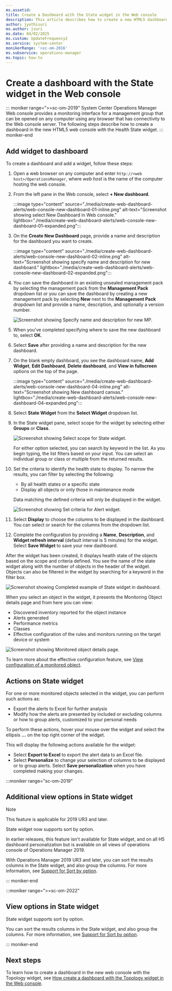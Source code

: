 ```yaml
---
ms.assetid:
title: Create a Dashboard with the State widget in the Web console
description: This article describes how to create a new HTML5 dashboard in System Center Operations Manager with the Health State widget.
author: jyothisuri
ms.author: jsuri
ms.date: 04/02/2025
ms.custom: UpdateFrequency2
ms.service: system-center
monikerRange: '>sc-om-2016'
ms.subservice: operations-manager
ms.topic: how-to
---
```


# Create a dashboard with the State widget in the Web console



::: moniker range=">=sc-om-2019"
System Center Operations Manager Web console provides a monitoring interface for a management group that can be opened on any computer using any browser that has connectivity to the Web console server. The following steps describe how to create a dashboard in the new HTML5 web console with the Health State widget.
::: moniker-end

## Add widget to dashboard

To create a dashboard and add a widget, follow these steps:


1. Open a web browser on any computer and enter `http://<web host>/OperationsManager`, where *web host* is the name of the computer hosting the web console.
2. From the left pane in the Web console, select **+ New dashboard**.

    :::image type="content" source="./media/create-web-dashboard-alerts/web-console-new-dashboard-01-inline.png" alt-text="Screenshot showing select New Dashboard in Web console." lightbox="./media/create-web-dashboard-alerts/web-console-new-dashboard-01-expanded.png":::

3. On the **Create New Dashboard** page, provide a name and description for the dashboard you want to create.

    :::image type="content" source="./media/create-web-dashboard-alerts/web-console-new-dashboard-02-inline.png" alt-text="Screenshot showing specify name and description for new dashboard." lightbox="./media/create-web-dashboard-alerts/web-console-new-dashboard-02-expanded.png":::

4. You can save the dashboard in an existing unsealed management pack by selecting the management pack from the **Management Pack** dropdown list or you can save the dashboard by creating a new management pack by selecting **New** next to the **Management Pack** dropdown list and provide a name, description, and optionally a version number.

    ![Screenshot showing Specify name and description for new MP.](./media/create-web-dashboard-alerts/web-console-new-dashboard-03.png)

5. When you've completed specifying where to save the new dashboard to, select **OK**.
6. Select **Save** after providing a name and description for the new dashboard.
7. On the blank empty dashboard, you see the dashboard name, **Add Widget**, **Edit Dashboard**, **Delete dashboard**, and **View in fullscreen** options on the top of the page.

    :::image type="content" source="./media/create-web-dashboard-alerts/web-console-new-dashboard-04-inline.png" alt-text="Screenshot showing New dashboard canvas." lightbox="./media/create-web-dashboard-alerts/web-console-new-dashboard-04-expanded.png":::

8. Select **State Widget** from the **Select Widget** dropdown list.
9. In the State widget pane, select scope for the widget by selecting either **Groups** or **Class**.

    ![Screenshot showing Select scope for State widget.](./media/create-web-dashboard-state/web-console-new-dashboard-state.png)

    For either option selected, you can search by keyword in the list. As you begin typing, the list filters based on your input.  You can select an individual group or class or multiple from the returned results.

10. Set the criteria to identify the health state to display.  To narrow the results, you can filter by selecting the following:
    * By all health states or a specific state
    * Display all objects or only those in maintenance mode  

    Data matching the defined criteria will only be displayed in the widget.

    ![Screenshot showing Set criteria for Alert widget.](./media/create-web-dashboard-state/web-console-new-dashboard-state-02.png)

11. Select **Display** to choose the columns to be displayed in the dashboard.  You can select or search for the columns from the dropdown list.  
12. Complete the configuration by providing a **Name**, **Description**, and **Widget refresh interval** (default interval is 5 minutes) for the widget. Select **Save Widget** to save your new dashboard.  

After the widget has been created, it displays health state of the objects based on the scope and criteria defined. You see the name of the state widget along with the number of objects in the header of the widget. Objects can also be filtered in the widget by searching for a keyword in the filter box.

![Screenshot showing Completed example of State widget in dashboard.](./media/create-web-dashboard-state/web-console-new-dashboard-state-03.png)

When you select an object in the widget, it presents the Monitoring Object details page and from here you can view:

* Discovered inventory reported for the object instance
* Alerts generated
* Performance metrics
* Classes
* Effective configuration of the rules and monitors running on the target device or system

![Screenshot showing Monitored object details page.](./media/create-web-dashboard-state/monitored-object-details.png)

To learn more about the effective configuration feature, see [View configuration of a monitored object](manage-view-effective-configuration.md).

## Actions on State widget

For one or more monitored objects selected in the widget, you can perform such actions as:

- Export the alerts to Excel for further analysis
- Modify how the alerts are presented by included or excluding columns or how to group alerts, customized to your personal needs

To perform these actions, hover your mouse over the widget and select the ellipsis **...** on the top right corner of the widget.

This will display the following actions available for the widget: 

* Select **Export to Excel** to export the alert data to an Excel file.
* Select **Personalize** to change your selection of columns to be displayed or to group alerts.  Select **Save personalization** when you have completed making your changes.  

:::moniker range="sc-om-2019"

## Additional view options in State widget

> [!NOTE]
> This feature is applicable for 2019 UR3 and later.

State widget now supports sort by option.

In earlier releases, this feature isn't available for State widget, and on all H5 dashboard personalization but is available on all views of operations console of Operations Manager 2019.

With Operations Manager 2019 UR3 and later, you can sort the results columns in the State widget, and also group the columns. For more information, see [Support for Sort by option](manage-create-web-dashboard-alerts.md#support-for-sort-by-option).

::: moniker-end

:::moniker range=">=sc-om-2022"

## View options in State widget

State widget supports sort by option.

You can sort the results columns in the State widget, and also group the columns. For more information, see [Support for Sort by option](manage-create-web-dashboard-alerts.md#support-for-sort-by-option).

::: moniker-end

## Next steps

To learn how to create a dashboard in the new web console with the Topology widget, see [How create a dashboard with the Topology widget in the Web console](manage-create-web-dashboard-topology.md).
